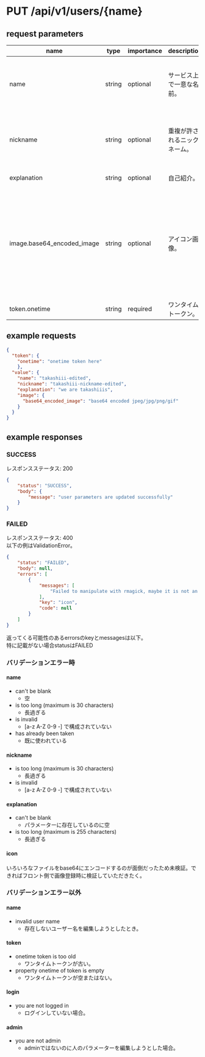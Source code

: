# PUT /api/v1/users/{name}
## request parameters

| name                       | type   | importance      | description                                                                         | validation |
| -------------------------- | ------ | --------------- | ----------------------------------------------------------------------------------- | --- |
| name                       | string | optional        | サービス上で一意な名前。| a-z A-Z 0-9 -で構成すること。長さは最大30まで           | 
| nickname                   | string | optional        | 重複が許されるニックネーム。| a-z A-Z 0-9 -で構成すること。長さは最大30まで       | 
| explanation                | string | optional        | 自己紹介。 | 255文字まで。                                                             | 
| image.base64_encoded_image | string | optional        | アイコン画像。 | 画像サイズは120*120に自動リサイズされる。Base64でエンコードして文字列化して送信すること。 | 
| token.onetime              | string | required        | ワンタイムトークン。 |                                                           |  

## example requests
```json
{
  "token": {
    "onetime": "onetime token here"
    },
  "value": {
    "name": "takashiii-edited",
    "nickname": "takashiii-nickname-edited",
    "explanation": "we are takashiiis",
    "image": {
      "base64_encoded_image": "base64 encoded jpeg/jpg/png/gif"
    }
  }
}
```

## example responses
### SUCCESS
レスポンスステータス: 200

```json
{
    "status": "SUCCESS",
    "body": {
        "message": "user parameters are updated successfully"
    }
}
```

### FAILED
レスポンスステータス: 400  
以下の例はValidationError。
```json
{
    "status": "FAILED",
    "body": null,
    "errors": [
        {
            "messages": [
                "Failed to manipulate with rmagick, maybe it is not an image?"
            ],
            "key": "icon",
            "code": null
        }
    ]
}
```
返ってくる可能性のあるerrorsのkeyとmessagesは以下。  
特に記載がない場合statusはFAILED
### バリデーションエラー時
#### name
- can't be blank
  - 空
- is too long (maximum is 30 characters)
  - 長過ぎる
- is invalid
  - [a-z A-Z 0-9 -] で構成されていない
- has already been taken
  - 既に使われている
#### nickname
- is too long (maximum is 30 characters)
  - 長過ぎる
- is invalid
  - [a-z A-Z 0-9 -] で構成されていない
#### explanation
- can't be blank
  - パラメーターに存在しているのに空
- is too long (maximum is 255 characters)
  - 長過ぎる
#### icon
いろいろなファイルをbase64にエンコードするのが面倒だったため未検証。できればフロント側で画像登録時に検証していただきたく。

### バリデーションエラー以外
#### name 
- invalid user name
  - 存在しないユーザー名を編集しようとしたとき。

#### token 
- onetime token is too old
  - ワンタイムトークンが古い。
- property onetime of token is empty
  - ワンタイムトークンが空またはない。

#### login  
- you are not logged in
  - ログインしていない場合。

#### admin
- you are not admin
  - adminではないのに人のパラメーターを編集しようとした場合。  
